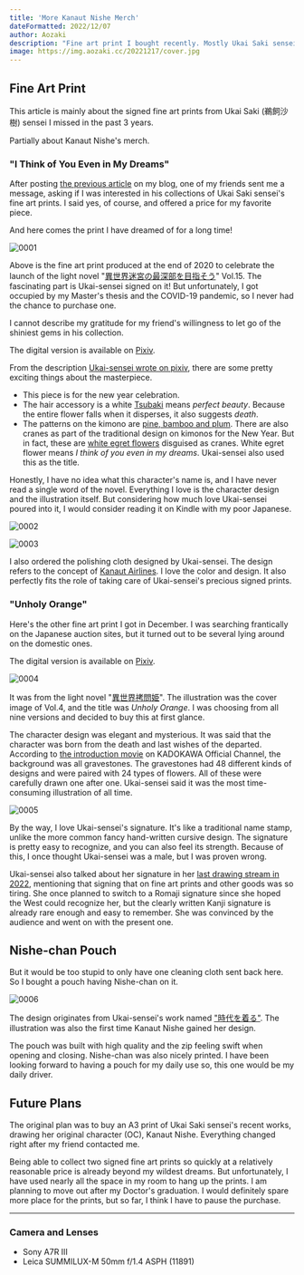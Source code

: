 ```yaml
---
title: 'More Kanaut Nishe Merch'
dateFormatted: 2022/12/07
author: Aozaki
description: "Fine art print I bought recently. Mostly Ukai Saki sensei's signed versions."
image: https://img.aozaki.cc/20221217/cover.jpg
---
```


## Fine Art Print

This article is mainly about the signed fine art prints from Ukai Saki (鵜飼沙樹) sensei I missed in the past 3 years.

Partially about Kanaut Nishe's merch.

### "I Think of You Even in My Dreams"

After posting [the previous article](./kanaut-nishe-merch) on my blog, one of my friends sent me a message, asking if I was interested in his collections of Ukai Saki sensei's fine art prints. I said yes, of course, and offered a price for my favorite piece.

And here comes the print I have dreamed of for a long time!

![0001](../../../public/assets/images/20221217/0001.jpg)

Above is the fine art print produced at the end of 2020 to celebrate the launch of the light novel "[異世界迷宮の最深部を目指そう](https://www.amazon.co.jp/dp/4865548254)" Vol.15. The fascinating part is Ukai-sensei signed on it! But unfortunately, I got occupied by my Master's thesis and the COVID-19 pandemic, so I never had the chance to purchase one.

I cannot describe my gratitude for my friend's willingness to let go of the shiniest gems in his collection.

The digital version is available on [Pixiv](https://www.pixiv.net/artworks/86713438).

From the description [Ukai-sensei wrote on pixiv](https://www.pixiv.net/artworks/86713438), there are some pretty exciting things about the masterpiece.

- This piece is for the new year celebration.
- The hair accessory is a white [Tsubaki](https://en.wikipedia.org/wiki/Toona_sinensis) means _perfect beauty_. Because the entire flower falls when it disperses, it also suggests _death_.
- The patterns on the kimono are [pine, bamboo and plum](https://en.wikipedia.org/wiki/Three_Friends_of_Winter). There are also cranes as part of the traditional design on kimonos for the New Year. But in fact, these are [white egret flowers](https://en.wikipedia.org/wiki/Pecteilis_radiata) disguised as cranes. White egret flower means _I think of you even in my dreams_. Ukai-sensei also used this as the title.

Honestly, I have no idea what this character's name is, and I have never read a single word of the novel. Everything I love is the character design and the illustration itself. But considering how much love Ukai-sensei poured into it, I would consider reading it on Kindle with my poor Japanese.

![0002](../../../public/assets/images/20221217/0002.jpg)

![0003](../../../public/assets/images/20221217/0003.jpg)

I also ordered the polishing cloth designed by Ukai-sensei. The design refers to the concept of [Kanaut Airlines](https://twitter.com/ukaisaki/status/1541606179650301953). I love the color and design. It also perfectly fits the role of taking care of Ukai-sensei's precious signed prints.

### "Unholy Orange"

Here's the other fine art print I got in December. I was searching frantically on the Japanese auction sites, but it turned out to be several lying around on the domestic ones.

The digital version is available on [Pixiv](https://www.pixiv.net/artworks/63528913).

![0004](../../../public/assets/images/20221217/0004.jpg)

It was from the light novel "[異世界拷問姫](https://mfbunkoj.jp/product/goumonhime/321703000340.html)". The illustration was the cover image of Vol.4, and the title was _Unholy Orange_. I was choosing from all nine versions and decided to buy this at first glance.

The character design was elegant and mysterious. It was said that the character was born from the death and last wishes of the departed. According to [the introduction movie](https://www.youtube.com/watch?v=yfZ-kKjtKbU) on KADOKAWA Official Channel, the background was all gravestones. The gravestones had 48 different kinds of designs and were paired with 24 types of flowers. All of these were carefully drawn one after one. Ukai-sensei said it was the most time-consuming illustration of all time.

![0005](../../../public/assets/images/20221217/0005.jpg)

By the way, I love Ukai-sensei's signature. It's like a traditional name stamp, unlike the more common fancy hand-written cursive design. The signature is pretty easy to recognize, and you can also feel its strength. Because of this, I once thought Ukai-sensei was a male, but I was proven wrong.

Ukai-sensei also talked about her signature in her [last drawing stream in 2022](https://www.youtube.com/live/qUCyKW1WcF8&t=28844), mentioning that signing that on fine art prints and other goods was so tiring. She once planned to switch to a Romaji signature since she hoped the West could recognize her, but the clearly written Kanji signature is already rare enough and easy to remember. She was convinced by the audience and went on with the present one.

## Nishe-chan Pouch

But it would be too stupid to only have one cleaning cloth sent back here. So I bought a pouch having Nishe-chan on it.

![0006](../../../public/assets/images/20221217/0006.jpg)

The design originates from Ukai-sensei's work named ["時代を着る"](https://twitter.com/ukaisaki/status/1175013512696848384). The illustration was also the first time Kanaut Nishe gained her design.

The pouch was built with high quality and the zip feeling swift when opening and closing. Nishe-chan was also nicely printed. I have been looking forward to having a pouch for my daily use so, this one would be my daily driver.

## Future Plans

The original plan was to buy an A3 print of Ukai Saki sensei's recent works, drawing her original character (OC), Kanaut Nishe. Everything changed right after my friend contacted me.

Being able to collect two signed fine art prints so quickly at a relatively reasonable price is already beyond my wildest dreams. But unfortunately, I have used nearly all the space in my room to hang up the prints. I am planning to move out after my Doctor's graduation. I would definitely spare more place for the prints, but so far, I think I have to pause the purchase.

---

<h3>Camera and Lenses</h3>

- Sony A7R III
- Leica SUMMILUX-M 50mm f/1.4 ASPH (11891)
